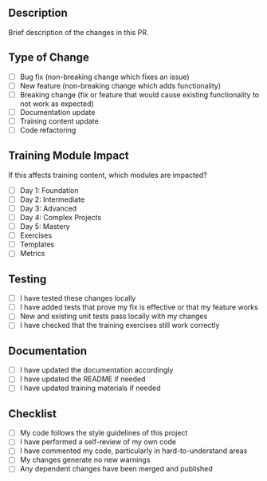 
## Description
Brief description of the changes in this PR.

## Type of Change
- [ ] Bug fix (non-breaking change which fixes an issue)
- [ ] New feature (non-breaking change which adds functionality)
- [ ] Breaking change (fix or feature that would cause existing functionality to not work as expected)
- [ ] Documentation update
- [ ] Training content update
- [ ] Code refactoring

## Training Module Impact
If this affects training content, which modules are impacted?
- [ ] Day 1: Foundation
- [ ] Day 2: Intermediate
- [ ] Day 3: Advanced
- [ ] Day 4: Complex Projects
- [ ] Day 5: Mastery
- [ ] Exercises
- [ ] Templates
- [ ] Metrics

## Testing
- [ ] I have tested these changes locally
- [ ] I have added tests that prove my fix is effective or that my feature works
- [ ] New and existing unit tests pass locally with my changes
- [ ] I have checked that the training exercises still work correctly

## Documentation
- [ ] I have updated the documentation accordingly
- [ ] I have updated the README if needed
- [ ] I have updated training materials if needed

## Checklist
- [ ] My code follows the style guidelines of this project
- [ ] I have performed a self-review of my own code
- [ ] I have commented my code, particularly in hard-to-understand areas
- [ ] My changes generate no new warnings
- [ ] Any dependent changes have been merged and published
